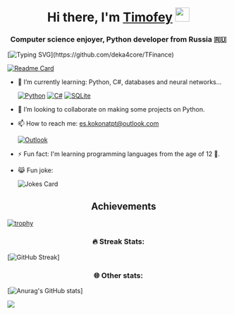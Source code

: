<h1 align="center">Hi there, I'm <a href="https://vk.com/dekacore" target="_blank">Timofey</a> 
<img src="https://github.com/blackcater/blackcater/raw/main/images/Hi.gif" height="32"/></h1>
<h3 align="center">Computer science enjoyer, Python developer from Russia 🇷🇺</h3>


[![Typing SVG](https://readme-typing-svg.herokuapp.com?color=%2336BCF7&lines=I'm+currently+working+on+TFinance.)](https://github.com/deka4core/TFinance)

[![Readme Card](https://github-readme-stats.vercel.app/api/pin/?username=deka4core&repo=TFinance&theme=nord)](https://github.com/deka4core/TFinance)

  
  
  
  - 🌱 I’m currently learning: Python, C#, databases and neural networks...

    [![Python](https://img.shields.io/badge/python-3670A0?style=for-the-badge&logo=python&logoColor=ffdd54)](https://www.python.org/) [![C#](https://img.shields.io/badge/c%23-%23239120.svg?style=for-the-badge&logo=c-sharp&logoColor=white)](https://docs.microsoft.com/ru-ru/dotnet/csharp/) [![SQLite](https://img.shields.io/badge/sqlite-%2307405e.svg?style=for-the-badge&logo=sqlite&logoColor=white)](https://www.sqlite.org/index.html)

- 👯 I’m looking to collaborate on making some projects on Python.
- 📫 How to reach me: es.kokonatpt@outlook.com 
  
  [![Outlook](https://img.shields.io/badge/Microsoft_Outlook-0078D4?style=for-the-badge&logo=microsoft-outlook&logoColor=white)](https://outlook.com/)
- ⚡ Fun fact: I'm learning programming languages from the age of 12 🐤.
- 😹 Fun joke:

    ![Jokes Card](https://readme-jokes.vercel.app/api?theme=blueberry)


  <div align="center"><h2>Achievements</h2>
 [![trophy](https://github-profile-trophy.vercel.app/?username=deka4core&theme=nord)](https://github.com/ryo-ma/github-profile-trophy) </div>
 
 <h3 align="center">🔥 Streak Stats:</h3>
 
 [![GitHub Streak](https://github-readme-streak-stats.herokuapp.com/?user=deka4core&theme=nord)]
 <h3 align="center">🌐 Other stats:</h3>

  [![Anurag's GitHub stats](https://github-readme-stats.vercel.app/api?username=deka4core&theme=nord)]
  
  ![](https://github-profile-summary-cards.vercel.app/api/cards/most-commit-language?username=deka4core&theme=nord)
 

